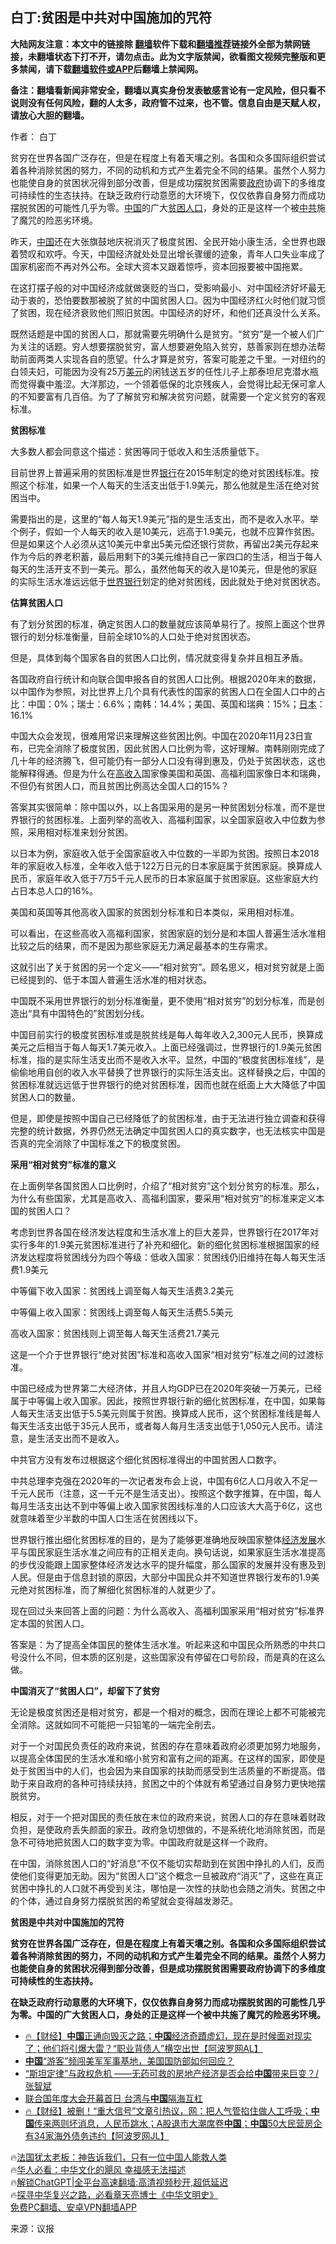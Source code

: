  <!-- 面包屑导航 --> <h2>白丁:贫困是中共对中国施加的咒符</h2> <p class="notice"><b>大陆网友注意：本文中的链接除 <a href="https://github.com/bannedbook/fanqiang" >翻墙</a>软件下载和<a href="https://github.com/killgcd/justmysocks/blob/master/README.md">翻墙推荐</a>链接外全部为禁网链接，未翻墙状态下打不开，请勿点击。此为文字版禁闻，欲看图文视频完整版和更多禁闻，请下载<a href="https://github.com/bannedbook/fanqiang">翻墙软件或APP</a>后翻墙上禁闻网。</p><p>备注：翻墙看新闻非常安全，翻墙以真实身份发表敏感言论有一定风险，但只看不说则没有任何风险，翻的人太多，政府管不过来，也不管。信息自由是天赋人权，请放心大胆的翻墙。</b></p>  <div class="entry"> <p>作者： 白丁</p> <p id="summary">贫穷在世界各国广泛存在，但是在程度上有着天壤之别。各国和众多国际组织尝试着各种消除贫困的努力，不同的动机和方式产生着完全不同的结果。虽然个人努力也能使自身的贫困状况得到部分改善，但是成功摆脱贫困需要<a href="https://www.bannedbook.org/bnews/tag/%e6%94%bf%e5%ba%9c/" class="st_tag internal_tag" rel="tag" title="标签 政府 下的日志">政府</a>协调下的多维度可持续性的生态扶持。在缺乏政府行动意愿的大环境下，仅仅依靠自身努力而成功摆脱贫困的可能性几乎为零。<span class='wp_keywordlink_affiliate'><a href="https://www.bannedbook.org/" title="中国" target="_blank">中国</a></span>的广大<a href="https://www.bannedbook.org/bnews/tag/%E8%B4%AB%E5%9B%B0%E4%BA%BA%E5%8F%A3/" class="st_tag internal_tag" rel="tag" title="标签 贫困人口 下的日志">贫困人口</a>，身处的正是这样一个被<a href="https://www.bannedbook.org/bnews/tag/%e4%b8%ad%e5%85%b1/" class="st_tag internal_tag" rel="tag" title="标签 中共 下的日志">中共</a>施了魔咒的险恶劣环境。</p> <p id="conimg">昨天，<a href="https://www.bannedbook.org/bnews/tag/%E4%B8%AD%E5%9B%BD/" class="st_tag internal_tag" rel="tag" title="标签 中国 下的日志">中国</a>还在大张旗鼓地庆祝消灭了极度贫困、全民开始小康生活，全世界也跟着赞叹和欢呼。今天，中国经济就处处显出增长骤缓的迹象，青年人口失业率成了国家机密而不再对外公布。全球大资本又跟着惊呼，资本回报要被中国拖累。</p> <p>在这打摆子般的对中国经济成就做褒贬的当口，受影响最小、对中国经济好坏最无动于衷的，恐怕要数那被脱了贫的中国贫困人口。因为中国经济红火时他们就习惯了贫困，现在经济衰败他们照旧贫困。中国经济的好坏，和他们还真没什么关系。</p> <p>既然话题是中国的贫困人口，那就需要先明确什么是贫穷。“贫穷”是一个被人们广为关注的话题。穷人想要摆脱贫穷，富人想要避免陷入贫穷，慈善家则在想办法帮助前面两类人实现各自的愿望。什么才算是贫穷，答案可能差之千里。一对纽约的白领夫妇，可能因为没有25万<a href="https://www.bannedbook.org/bnews/tag/%e7%be%8e%e5%85%83/" class="st_tag internal_tag" rel="tag" title="标签 美元 下的日志">美元</a>的闲钱送五岁的任性儿子上那泰坦尼克潜水瓶而觉得囊中羞涩。大洋那边，一个领着低保的北京残疾人，会觉得比起无保可拿人的不知要富有几百倍。为了了解贫穷和解决贫穷问题，就需要一个定义贫穷的客观标准。</p> <p><strong>贫困标准</strong></p> <p>大多数人都会同意这个描述：贫困等同于低收入和生活质量低下。</p> <p>目前世界上普遍采用的贫困标准是世界<a href="https://www.bannedbook.org/bnews/tag/%e9%93%b6%e8%a1%8c/" class="st_tag internal_tag" rel="tag" title="标签 银行 下的日志">银行</a>在2015年制定的绝对贫困线标准。按照这个标准，如果一个人每天的生活支出低于1.9美元，那么他就是生活在绝对贫困当中。</p> <p>需要指出的是，这里的“每人每天1.9美元”指的是生活支出，而不是收入水平。举个例子，假如一个人每天的收入是10美元，远高于1.9美元，也就不应算作贫困。但是如果这个人必须从这10美元中拿出5美元偿还银行贷款，再留出2美元存起来作为今后的养老积蓄，最后用剩下的3美元维持自己一家四口的生活，相当于每人每天的生活开支不到一美元。那么，虽然他每天的收入是10美元，但是他的家庭的实际生活水准远远低于<a href="https://www.bannedbook.org/bnews/tag/%e4%b8%96%e7%95%8c%e9%93%b6%e8%a1%8c/" class="st_tag internal_tag" rel="tag" title="标签 世界银行 下的日志">世界银行</a>划定的绝对贫困线，因此就处于绝对贫困状态。</p> <p><strong>估算贫困人口</strong></p> <p>有了划分贫困的标准，确定贫困人口的数量就应该简单易行了。按照上面这个世界银行的划分标准衡量，目前全球10%的人口处于绝对贫困状态。</p> <p>但是，具体到每个国家各自的贫困人口比例，情况就变得复杂并且相互矛盾。</p> <p>各国政府自行统计和向联合国申报各自的贫困人口比例。根据2020年末的数据，以中国作为参照，对比世界上几个具有代表性的国家的贫困人口在全国人口中的占比：中国：0%；瑞士：6.6%；南韩：14.4%；美国、英国和瑞典：15%；<a href="https://www.bannedbook.org/bnews/tag/%e6%97%a5%e6%9c%ac/" class="st_tag internal_tag" rel="tag" title="标签 日本 下的日志">日本</a>：16.1%</p> <p>中国大众会发现，很难用常识来理解这些贫困比例。中国在2020年11月23日宣布，已完全消除了极度贫困，因此贫困人口比例为零，这好理解。南韩刚刚完成了几十年的经济腾飞，但可能仍有一部分人口没有得到惠及，仍处于贫困状态，这也能解释得通。但是为什么在<a href="https://www.bannedbook.org/bnews/tag/%E9%AB%98%E6%94%B6%E5%85%A5/" class="st_tag internal_tag" rel="tag" title="标签 高收入 下的日志">高收入</a>国家像美国和英国、高福利国家像日本和瑞典，不但仍有贫困人口，而且贫困比例高达全国人口的15%？</p> <p>答案其实很简单：除中国以外，以上各国采用的是另一种贫困划分标准，而不是世界银行的贫困标准。上面列举的高收入、高福利国家，以全国家庭收入中位数为参照，采用相对标准来划分贫困。</p> <p>以日本为例，家庭收入低于全国家庭收入中位数的一半即为贫困。按照日本2018年的家庭收入标准，全年收入低于122万日元的日本家庭属于贫困家庭。换算成人民币，家庭年收入低于7万5千元人民币的日本家庭属于贫困家庭。这些家庭大约占日本总人口的16%。</p> <p>美国和英国等其他高收入国家的贫困划分标准和日本类似，采用相对标准。</p> <p>可以看出，在这些高收入高福利国家，贫困家庭的划分是和本国人普遍生活水准相比较之后的结果，而不是因为那些家庭无力满足最基本的生存需求。</p> <p>这就引出了关于贫困的另一个定义——“相对贫穷”。顾名思义，相对贫穷就是上面已经提到的、低于本国人普遍生活水准的相对状态。</p> <p>中国既不采用世界银行的划分标准衡量，更不使用“相对贫穷”的划分标准，而是创造出“具有中国特色的”贫困划分线。</p> <p>中国目前实行的极度贫困标准或是脱贫线是每人每年收入2,300元人民币，换算成美元之后相当于每人每天1.7美元收入。上面已经强调过，世界银行的1.9美元贫困标准，指的是实际生活支出而不是收入水平。显然，中国的“极度贫困标准线”，是偷偷地用自创的收入水平替换了世界银行的实际生活支出。这样替换之后，中国的贫困标准就远远低于世界银行的绝对贫困标准，因而也就在纸面上大大降低了中国贫困人口的数量。</p> <p>但是，即使是按照中国自己已经降低了的贫困标准，由于无法进行独立调查和获得完整的统计数据，外界仍然无法确定中国贫困人口的真实数字，也无法核实中国是否真的完全消除了中国标准之下的极度贫困。</p>  <p><strong>采用</strong><strong>“相对贫穷”</strong><strong>标准的意义</strong></p> <p>在上面例举各国贫困人口比例时，介绍了“相对贫穷”这个划分贫穷的标准。那么，为什么有些国家，尤其是高收入、高福利国家，要采用“相对贫穷”的标准来定义本国的贫困人口？</p> <p>考虑到世界各国在经济发达程度和生活水准上的巨大差异，世界银行在2017年对实行多年的1.9美元贫困标准进行了补充和细化。新的细化贫困标准根据国家的经济发达程度将贫困线分为四个等级：低收入国家：贫困线仍旧维持在每人每天生活费1.9美元</p> <p>中等偏下收入国家：贫困线上调至每人每天生活费3.2美元</p> <p>中等偏上收入国家：贫困线上调至每人每天生活费5.5美元</p> <p>高收入国家：贫困线则上调至每人每天生活费21.7美元</p> <p>这是一个介于世界银行“绝对贫困”标准和高收入国家“相对贫穷”标准之间的过渡标准。</p> <p>中国已经成为世界第二大经济体，并且人均GDP已在2020年突破一万美元，已经属于中等偏上收入国家。因此，按照世界银行新的细化贫困标准，在中国，如果每人每天生活支出低于5.5美元则属于贫困。换算成人民币，这个贫困标准线是每人每天生活支出低于35元人民币，或者每人每月生活支出低于1,050元人民币。请注意，是生活支出而不是收入。</p> <p>中共官方没有发布过根据这个细化贫困标准得出的中国贫困人口数字。</p> <p>中共总理李克强在2020年的一次记者发布会上说，中国有6亿人口月收入不足一千元人民币（注意，这一千元不是生活支出）。按照这个数字推算，在中国，每人每月生活支出达不到中等偏上收入国家贫困线标准的人口应该大大高于6亿，这也就意味着至少半数的中国人口生活在贫困线以下。</p> <p>世界银行推出细化贫困标准的目的，是为了能够更准确地反映国家整体<span class='wp_keywordlink'><a href="https://www.bannedbook.org/forum2/topic869.html" title="宪政、法治和经济发展——走向市场经济的制度保障" target="_blank">经济发展</a></span>水平与国民家庭生活水准之间应有的正相关走向。换句话说，如果家庭生活水准提高的步伐没能跟上国家整体经济发达水平的提升幅度，那么国家的发展并没有惠及到人民。但是由于信息封锁的原因，大部分中国民众并不知道世界银行发布的1.9美元绝对贫困标准，而了解细化贫困标准的人就更少了。</p>  <p>现在回过头来回答上面的问题：为什么高收入、高福利国家采用“相对贫穷”标准界定本国的贫困人口。</p> <p>答案是：为了提高全体国民的整体生活水准。听起来这和中国民众所熟悉的中共口号没什么不同，但本质的区别是，这些国家没有停留在口号阶段，而是真的在这么做。</p> <p><strong>中国消灭了“</strong><strong>贫困人口”</strong><strong>，却留下了贫穷</strong></p> <p>无论是极度贫困还是相对贫穷，都是一个相对的概念，因而在理论上都不可能被完全消除。这就如同不可能把一只铅笔的一端完全削去。</p> <p>对于一个对国民负责任的政府来说，贫困的存在意味着政府必须更加努力地服务，以提高全体国民的生活水准和缩小贫穷和富有之间的距离。在这样的国家，即使是处于贫困当中的人们，也会因为来自国家的扶助而感受到生活质量的不断提高。借助于来自政府的各种可持续扶持，贫困之中的个体就有希望通过自身努力更快地摆脱贫穷。</p> <p>相反，对于一个把对国民的责任放在末位的政府来说，贫困人口的存在意味着财政负担，是使政府丢失颜面的家丑。政府急切想做的，不是系统化地消除贫困，而是急不可待地把贫困人口的数字变为零。中国政府就是这样一个政府。</p> <p>在中国，消除贫困人口的“好消息”不仅不能切实帮助到在贫困中挣扎的人们，反而使他们变得更加无助。因为“贫困人口”这个概念一旦被政府“消灭”了，这些在真正贫困中挣扎的人口就不再受到关注，哪怕是一次性的扶助也会随之消失。贫困之中的个体，通过自身努力摆脱贫困的希望就会变得越发渺茫。</p> <p><strong>贫困是中共对中国施加的咒符</strong></p> <p><strong>贫穷在世界各国广泛存在，但是在程度上有着天壤之别。各国和众多国际组织尝试着各种消除贫困的努力，不同的动机和方式产生着完全不同的结果。虽然个人努力也能使自身的贫困状况得到部分改善，但是成功摆脱贫困需要政府协调下的多维度可持续性的生态扶持。</strong></p> <p><strong>在缺乏政府行动意愿的大环境下，仅仅依靠自身努力而成功摆脱贫困的可能性几乎为零。中国的广大贫困人口，身处的正是这样一个被中共施了魔咒的险恶劣环境。</strong></p> <!--<div id="taboola-mid-1"></div>--><ul class='op-related-articles' title='相关阅读'> <li><a href='https://www.bannedbook.org/bnews/bannedvideo/20230906/1929902.html' target='_blank'>🔥【财经】<b>中国</b>正通向毁灭之路；<b>中国</b>经济奇蹟虚幻，现在是时候面对现实了；他们将引爆大雷？“职业背债人”横空出世【阿波罗网AL】</a></li> <li><a href='https://www.bannedbook.org/bnews/bannedvideo/20230906/1929900.html' target='_blank'><b>中国</b>“游客”频闯美军军事基地，美国国防部如何回应？</a></li> <li><a href='https://www.bannedbook.org/bnews/baitai/20230906/1929896.html' target='_blank'>“斯坦定律”与政权危机 ——无药可救的房地产经济是否会给<b>中国</b>带来巨变？/张智斌</a></li> <li><a href='https://www.bannedbook.org/bnews/taiwannews/20230906/1929889.html' target='_blank'>联合国年度大会开幕首日 台湾与<b>中国</b>隔海互杠</a></li> <li><a href='https://www.bannedbook.org/bnews/bannedvideo/20230906/1929878.html' target='_blank'>🔥【财经】被删！“重大信号”文章引热议，网：把人气管掐住做人工呼吸；<b>中国</b>传来两则坏消息，人民币跳水；A股退市大潮席卷<b>中国</b>；<b>中国</b>50大民营房企有34家海外债务违约【阿波罗网JL】</a></li> </ul> <p class="texttj"> 🔥<a href="https://www.bannedbook.org/bnews/ssgc/20230219/1850782.html" target="_blank">法国犹太老板：神告诉我们，只有一位中国人能救人类</a><br/> 🔥<a href="https://www.bannedbook.org/bnews/comments/20220220/1694796.html" target="_blank">华人必看：中华文化的飓风 幸福感无法描述</a><br/> 🔥<a href="https://github.com/bannedbook/fanqiang/wiki/V2ray%E6%9C%BA%E5%9C%BA" target="_blank">解锁ChatGPT|全平台高速翻墙:高清视频秒开,超低延迟</a><br/> 🔥<a href="https://www.bannedbook.org/bnews/comments/20220808/1768773.html" target="_blank">探寻中华复兴之路，必看章天亮博士《中华文明史》</a><br/> <a href="https://github.com/bannedbook/fanqiang/wiki/%E7%A6%81%E9%97%BB%E7%BD%91%E5%AE%89%E5%8D%93%E7%BF%BB%E5%A2%99%E6%96%B0%E9%97%BBAPP" target="_blank">免费PC翻墙、安卓VPN翻墙APP</a><br/> </p> <p class="src-info">来源：议报 </p><a name='sharetosocial'></a> <div style="margin-bottom:5px;padding-bottom:5px;clear:both"> <div id="archive-pix-1" class="banner-ads"> <!-- AuctionX Display platform tag START --> <div id="27602x728x90x621x_ADSLOT1" clicktrack="%%CLICK_URL_ESC%%"></div>  <!-- AuctionX Display platform tag END --> </div> <div id="archive-pix-2" class="banner-ads"> <!-- AuctionX Display platform tag START --> <div id="27556x300x250x621x_ADSLOT1" clicktrack="%%CLICK_URL_ESC%%" style="margin:0 auto;text-align:center"></div>  <!-- AuctionX Display platform tag END --> </div> </div>  <div id="archive-pix-1" class="banner-ads"> <!-- AuctionX Display platform tag START --> <div id="27603x728x90x621x_ADSLOT1" clicktrack="%%CLICK_URL_ESC%%"></div>  <!-- AuctionX Display platform tag END --> </div> </div><!--END ENTRY--> 